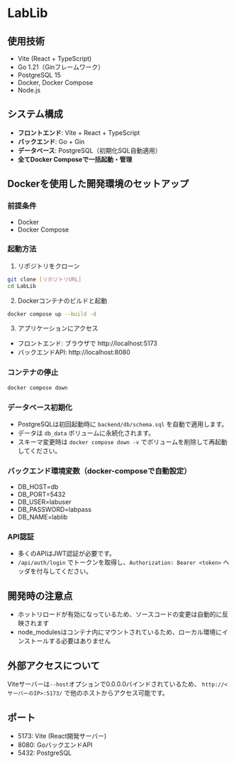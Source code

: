 # LabLib

## 使用技術
- Vite (React + TypeScript)
- Go 1.21（Ginフレームワーク）
- PostgreSQL 15
- Docker, Docker Compose
- Node.js

## システム構成
- **フロントエンド**: Vite + React + TypeScript
- **バックエンド**: Go + Gin
- **データベース**: PostgreSQL（初期化SQL自動適用）
- **全てDocker Composeで一括起動・管理**

## Dockerを使用した開発環境のセットアップ

### 前提条件
- Docker
- Docker Compose

### 起動方法
1. リポジトリをクローン
```bash
git clone [リポジトリURL]
cd LabLib
```

2. Dockerコンテナのビルドと起動
```bash
docker compose up --build -d
```

3. アプリケーションにアクセス
- フロントエンド: ブラウザで http://localhost:5173
- バックエンドAPI: http://localhost:8080

### コンテナの停止
```bash
docker compose down
```

### データベース初期化
- PostgreSQLは初回起動時に `backend/db/schema.sql` を自動で適用します。
- データは `db_data` ボリュームに永続化されます。
- スキーマ変更時は `docker compose down -v` でボリュームを削除して再起動してください。

### バックエンド環境変数（docker-composeで自動設定）
- DB_HOST=db
- DB_PORT=5432
- DB_USER=labuser
- DB_PASSWORD=labpass
- DB_NAME=lablib

### API認証
- 多くのAPIはJWT認証が必要です。
- `/api/auth/login` でトークンを取得し、`Authorization: Bearer <token>` ヘッダを付与してください。

## 開発時の注意点
- ホットリロードが有効になっているため、ソースコードの変更は自動的に反映されます
- node_modulesはコンテナ内にマウントされているため、ローカル環境にインストールする必要はありません 

## 外部アクセスについて

Viteサーバーは`--host`オプションで0.0.0.0バインドされているため、
`http://<サーバーのIP>:5173/` で他のホストからアクセス可能です。

## ポート
- 5173: Vite (React開発サーバー)
- 8080: GoバックエンドAPI
- 5432: PostgreSQL 